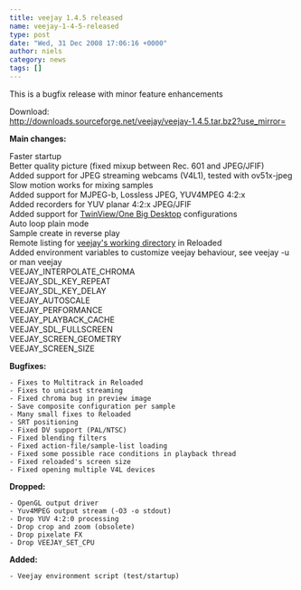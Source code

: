 ```yaml
---
title: veejay 1.4.5 released
name: veejay-1-4-5-released
type: post
date: "Wed, 31 Dec 2008 17:06:16 +0000"
author: niels
category: news
tags: []
---
```



This is a bugfix release with minor feature enhancements  

Download:  
<http://downloads.sourceforge.net/veejay/veejay-1.4.5.tar.bz2?use_mirror=>  


**Main changes:**  


Faster startup  
Better quality picture (fixed mixup between Rec. 601 and JPEG/JFIF)  
Added support for JPEG streaming webcams (V4L1), tested with ov51x-jpeg  
Slow motion works for mixing samples  
Added support for MJPEG-b, Lossless JPEG, YUV4MPEG 4:2:x  
Added recorders for YUV planar 4:2:x JPEG/JFIF  
Added support for [TwinView/One Big Desktop](http://www.veejayhq.net/docs/veejay-environment-variables/) configurations  
Auto loop plain mode  
Sample create in reverse play  
Remote listing for [veejay's working directory](/uploads/2009/01/medialist.jpg) in Reloaded  
Added environment variables to customize veejay behaviour, see veejay -u or man veejay  
VEEJAY_INTERPOLATE_CHROMA  
VEEJAY_SDL_KEY_REPEAT  
VEEJAY_SDL_KEY_DELAY  
VEEJAY_AUTOSCALE  
VEEJAY_PERFORMANCE  
VEEJAY_PLAYBACK_CACHE  
VEEJAY_SDL_FULLSCREEN  
VEEJAY_SCREEN_GEOMETRY  
VEEJAY_SCREEN_SIZE  

**Bugfixes:**  


    - Fixes to Multitrack in Reloaded  
    - Fixes to unicast streaming  
    - Fixed chroma bug in preview image  
    - Save composite configuration per sample  
    - Many small fixes to Reloaded  
    - SRT positioning  
    - Fixed DV support (PAL/NTSC)  
    - Fixed blending filters  
    - Fixed action-file/sample-list loading  
    - Fixed some possible race conditions in playback thread  
    - Fixed reloaded's screen size  
    - Fixed opening multiple V4L devices  

**Dropped:**  


    - OpenGL output driver  
    - Yuv4MPEG output stream (-O3 -o stdout)  
    - Drop YUV 4:2:0 processing  
    - Drop crop and zoom (obsolete)  
    - Drop pixelate FX  
    - Drop VEEJAY_SET_CPU  

**Added:**  


    - Veejay environment script (test/startup)